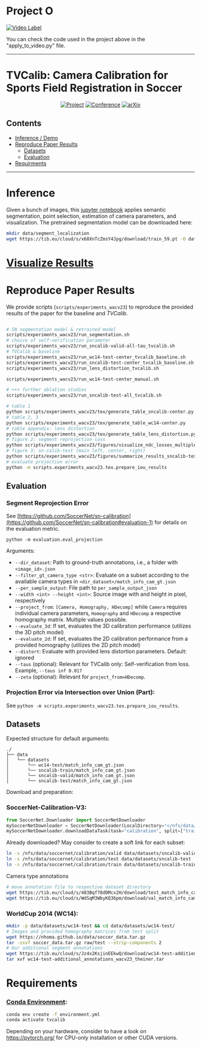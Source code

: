 # Project O

[![Video Label](http://img.youtube.com/vi/kWDxRRBbw0A/0.jpg)](https://www.youtube.com/watch?v=kWDxRRBbw0A)

You can check the code used in the project above in the "apply_to_video.py" file. 

<hr>

# TVCalib: Camera Calibration for Sports Field Registration in Soccer

<div align="center">

[![Project](https://img.shields.io/badge/jtheiner.github.io-TVCalib-538135.svg?style=for-the-badge)](https://jtheiner.github.io/tvcalib/)
[![Conference](https://img.shields.io/badge/WACV-2023-6b8bc7.svg?style=for-the-badge)](https://arxiv.org/abs/2207.11709)
[![arXiv](https://img.shields.io/badge/arXiv-2207.11709-b31b1b.svg?style=for-the-badge)](https://arxiv.org/abs/2207.11709)

</div>

## Contents
- [Inference / Demo](#inference)
- [Reproduce Paper Results](#reproduce-paper-results)
    - [Datasets](#datasets)
    - [Evaluation](#evaluation)
- [Requirments](#requirements)

<hr>  


# Inference
Given a bunch of images, this [jupyter notebook](`inference.ipynb`) applies semantic segmentation, point selection, estimation of camera parameters, and visualization. The pretrained segmentation model can be downloaded here:
```bash
mkdir data/segment_localization 
wget https://tib.eu/cloud/s/x68XnTcZmsY4Jpg/download/train_59.pt -O data/segment_localization/train_59.pt
```

# [Visualize Results](tvcalib/visualize_per_sample_output.ipynb)


# Reproduce Paper Results

We provide scripts (`scripts/experiments_wacv23`) to reproduce the provided results of the paper for the baseline and *TVCalib*.

```bash

# SN segmentation model & retrained model
scripts/experiments_wacv23/run_segmentation.sh
# choice of self-verification parameter
scripts/experiments_wacv23/run_sncalib-valid-all-tau_tvcalib.sh
# TVCalib & baseline
scripts/experiments_wacv23/run_wc14-test-center_tvcalib_baseline.sh
scripts/experiments_wacv23/run_sncalib-test-center_tvcalib_baseline.sh
scripts/experiments_wacv23/run_lens_distortion_tvcalib.sh

scripts/experiments_wacv23/run_wc14-test-center_manual.sh

# +++ further ablation studies
scripts/experiments_wacv23/run_sncalib-test-all_tvcalib.sh

# table 1
python scripts/experiments_wacv23/tex/generate_table_sncalib-center.py
# table 2, 3
python scripts/experiments_wacv23/tex/generate_table_wc14-center.py
# table appendix: lens distortion
python scripts/experiments_wacv23/tex/generate_table_lens_distortion.py
# figure 2: segment reprojection loss
python scripts/experiments_wacv23/figures/visualize_ndc_losses_multiple_datasets.py
# figure 3: sn-calib-test (main left, center, right)
python scripts/experiments_wacv23/figures/summarize_results_sncalib-test-all.py
# evaluate projection error
python -m scripts.experiments_wacv23.tex.prepare_iou_results
```

## Evaluation

### Segment Reprojection Error
See [https://github.com/SoccerNet/sn-calibration](https://github.com/SoccerNet/sn-calibration#evaluation-1) for details on the evaluation metric.

`python -m evaluation.eval_projection`

Arguments:
- `--dir_dataset`: Path to ground-truth annotations, i.e., a folder with `<image_id>.json`
- `--filter_gt_camera_type <str>`: Evaluate on a subset according to the available camera types in `<dir_dataset>/match_info_cam_gt.json`
- `--per_sample_output`: File path to `per_sample_output_json`
- `--width <int> --height <int>`: Source image with and height in pixel, respectively
- `--project_from`: `[Camera, Homography, HDecomp]` while `Camera` requires individual camera parameters, `Homography` and `HDecomp` a respective homography matrix. Multiple values possible.
- `--evaluate_3d`: If set, evaluates the 3D calibration performance (utilizes the 3D pitch model)
- `--evaluate_2d`: If set, evaluates the 2D calibration performance from a provided homography (utilizes the 2D pitch model)
- `--distort`: Evaluate with provided lens distortion parameters. Default: ignored
- `--taus` (optional): Relevant for TVCalib only: Self-verification from loss. Example, `--taus inf 0.017`
- `--zeta` (optional): Relevant for `project_from=HDecomp`.


### Projection Error via Intersection over Union (Part):
See `python -m scripts.experiments_wacv23.tex.prepare_iou_results`.

## Datasets

Expected structure for default arguments: 
```
./
├── data
│   └── datasets
│       └── wc14-test/match_info_cam_gt.json
│       └── sncalib-train/match_info_cam_gt.json
│       └── sncalib-valid/match_info_cam_gt.json
│       └── sncalib-test/match_info_cam_gt.json
```
Download and preparation:

### SoccerNet-Calibration-V3:

```python
from SoccerNet.Downloader import SoccerNetDownloader
mySoccerNetDownloader = SoccerNetDownloader(LocalDirectory="</nfs/data/soccernet>")
mySoccerNetDownloader.downloadDataTask(task="calibration", split=["train","valid","test"])
```

Already downloaded? May consider to create a soft link for each subset: 
```bash
ln -s /nfs/data/soccernet/calibration/valid data/datasets/sncalib-valid
ln -s /nfs/data/soccernet/calibration/test data/datasets/sncalib-test
ln -s /nfs/data/soccernet/calibration/train data/datasets/sncalib-train
```

Camera type annotations
```bash
# move annotation file to respective dataset directory
wget https://tib.eu/cloud/s/483Bqf78dDMcx2H/download/test_match_info_cam_gt.json -O sncalib-test/match_info_cam_gt.json
wget https://tib.eu/cloud/s/WdSqM3WbyKQ36pm/download/val_match_info_cam_gt.json -O sncalib-valid/match_info_cam_gt.json

```

### WorldCup 2014 (WC14):

```bash
mkdir -p data/datasets/wc14-test && cd data/datasets/wc14-test/
# Images and provided homography matrices from test split
wget https://nhoma.github.io/data/soccer_data.tar.gz
tar -zxvf soccer_data.tar.gz raw/test --strip-components 2
# Our additional segment annotations
wget https://tib.eu/cloud/s/Jz4x2KsjinEEkwQ/download/wc14-test-additional_annotations_wacv23_theiner.tar -O wc14-test-additional_annotations_wacv23_theiner.tar
tar xvf wc14-test-additional_annotations_wacv23_theiner.tar
```

# Requirements

### [Conda Environment](https://docs.conda.io/):

```bash
conda env create -f environment.yml
conda activate tvcalib
```
Depending on your hardware, consider to have a look on https://pytorch.org/ for CPU-only installation or other CUDA versions.
